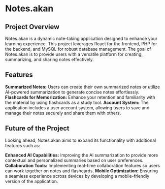 # Notes.akan

## Project Overview

Notes.akan is a dynamic note-taking application designed to enhance your learning experience. This project leverages React for the frontend, PHP for the backend, and MySQL for robust database management. The goal of Notes.akan is to provide users with a versatile platform for creating, summarizing, and sharing notes effectively.

## Features
**Summarized Notes:** Users can create their own summarized notes or utilize AI-powered summarization to generate concise notes effortlessly.
**Flashcards for Memorization:** Enhance your retention and familiarity with the material by using flashcards as a study tool.
**Account System:** The application includes a user account system, allowing users to save and manage their notes securely and share them with others.


## Future of the Project
Looking ahead, Notes.akan aims to expand its functionality with additional features such as:

**Enhanced AI Capabilities:** Improving the AI summarization to provide more contextual and personalized summaries based on user preferences.
**Collaboration Tools:** Implementing real-time collaboration features so users can work together on notes and flashcards.
**Mobile Optimization:** Ensuring a seamless experience across devices by developing a mobile-friendly version of the application.
